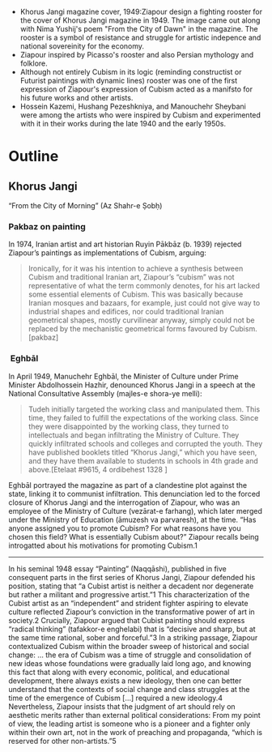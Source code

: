 - Khorus Jangi magazine cover, 1949:‌Ziapour design a fighting rooster for the cover of Khorus Jangi magazine in 1949. The image came out along with Nima Yushij's poem "From the City of Dawn" in the magazine. The rooster is a symbol of resistance and struggle for artistic indepence and national sovereinity for the economy.
- Ziapour inspired by Picasso's rooster and also Persian mythology and folklore.
- Although not entirely Cubism in its logic (reminding constructist or Futurist paintings with dynamic lines) rooster was one of the first expression of Ziapour's expression of Cubism acted as a manifsto for his future works and other artists.
- Hossein Kazemi, Hushang Pezeshkniya, and Manouchehr Sheybani were among the artists who were inspired by Cubism and experimented with it in their works during the late 1940 and the early 1950s.

# Outline

## Khorus Jangi

“From the City of Morning” (Az Shahr-e Ṣobḥ)

### Pakbaz on painting

In 1974, Iranian artist and art historian Ruyin Pākbāz (b. 1939) rejected Ziapour’s paintings as implementations of Cubism, arguing:

> Ironically, for it was his intention to achieve a synthesis between Cubism and traditional Iranian art, Ziapour’s “cubism” was not representative of what the term commonly denotes, for his art lacked some essential elements of Cubism. This was basically because Iranian mosques and bazaars, for example, just could not give way to industrial shapes and edifices, nor could traditional Iranian geometrical shapes, mostly curvilinear anyway, simply could not be replaced by the mechanistic geometrical forms favoured by Cubism.[pakbaz]

### ‌ Eghbāl

In April 1949, Manuchehr Eghbāl, the Minister of Culture under Prime Minister Abdolhossein Hazhir, denounced Khorus Jangi in a speech at the National Consultative Assembly (majles-e shora-ye melli):

> Tudeh initially targeted the working class and manipulated them. This time, they failed to fulfill the expectations of the working class. Since they were disappointed by the working class, they turned to intellectuals and began infiltrating the Ministry of Culture. They quickly infiltrated schools and colleges and corrupted the youth. They have published booklets titled “Khorus Jangi,” which you have seen, and they have them available to students in schools in 4th grade and above.[Etelaat #9615, 4 ordibehest 1328 ]

Eghbāl portrayed the magazine as part of a clandestine plot against the state, linking it to communist infiltration. This denunciation led to the forced closure of Khorus Jangi and the interrogation of Ziapour, who was an employee of the Ministry of Culture (vezārat-e farhang), which later merged under the Ministry of Education (āmuzesh va parvaresh), at the time. “Has anyone assigned you to promote Cubism? For what reasons have you chosen this field? What is essentially Cubism about?” Ziapour recalls being introgatted about his motivations for promoting Cubism.1

---

In his seminal 1948 essay “Painting” (Naqqāshi), published in five consequent parts in the first series of Khorus Jangi, Ziapour defended his position, stating that “a Cubist artist is neither a decadent nor degenerate but rather a militant and progressive artist.”1 This characterization of the Cubist artist as an “independent” and strident fighter aspiring to elevate culture reflected Ziapour’s conviction in the transformative power of art in society.2 Crucially, Ziapour argued that Cubist painting should express “radical thinking” (tafakkor-e enghelabi) that is “decisive and sharp, but at the same time rational, sober and forceful.”3 In a striking passage, Ziapour contextualized Cubism within the broader sweep of historical and social change:
… the era of Cubism was a time of struggle and consolidation of new ideas whose foundations were gradually laid long ago, and knowing this fact that along with every economic, political, and educational development, there always exists a new ideology, then one can better understand that the contexts of social change and class struggles at the time of the emergence of Cubism […] required a new ideology.4
Nevertheless, Ziapour insists that the judgment of art should rely on aesthetic merits rather than external political considerations:
From my point of view, the leading artist is someone who is a pioneer and a fighter only within their own art, not in the work of preaching and propaganda, “which is reserved for other non-artists.”5
